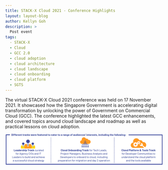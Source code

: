 ```yaml
---
title: STACK-X Cloud 2021 - Conference Highlights
layout: layout-blog
author: Kellyn Goh
description: >
  Post event
tags:
  - STACK-X
  - Cloud
  - GCC 2.0
  - cloud adoption
  - cloud architecture
  - cloud landscape
  - cloud onboarding
  - cloud platform
  - SGTS
---
```


The virtual STACK-X Cloud 2021 conference was held on 17 November 2021. It showcased how the Singapore Government is accelerating
digital transformation by unlocking the power of Government on Commercial Cloud (GCC). The conference highlighted the latest GCC enhancements, and covered topics around cloud landscape and roadmap as well as practical lessons on cloud adoption.



![StacKX_cloud](/assets/img/stackx-conf-tracks.png)
